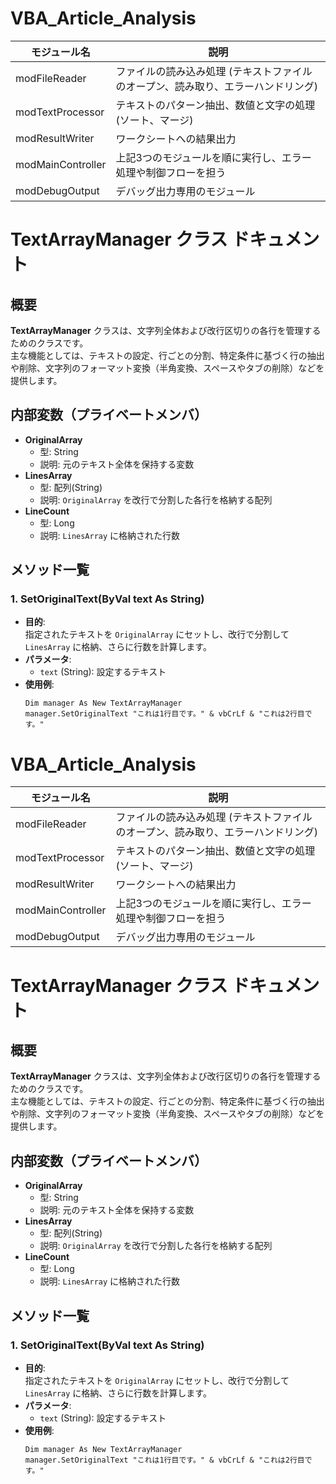 # VBA_Article_Analysis
|モジュール名|説明|
| ---- | ---- |
|modFileReader|ファイルの読み込み処理 (テキストファイルのオープン、読み取り、エラーハンドリング)|
|modTextProcessor|テキストのパターン抽出、数値と文字の処理 (ソート、マージ)|
|modResultWriter|ワークシートへの結果出力|
|modMainController|上記3つのモジュールを順に実行し、エラー処理や制御フローを担う|
|modDebugOutput|デバッグ出力専用のモジュール|


# TextArrayManager クラス ドキュメント

## 概要
**TextArrayManager** クラスは、文字列全体および改行区切りの各行を管理するためのクラスです。  
主な機能としては、テキストの設定、行ごとの分割、特定条件に基づく行の抽出や削除、文字列のフォーマット変換（半角変換、スペースやタブの削除）などを提供します。

## 内部変数（プライベートメンバ）
- **OriginalArray**  
  - 型: String  
  - 説明: 元のテキスト全体を保持する変数
- **LinesArray**  
  - 型: 配列(String)  
  - 説明: `OriginalArray` を改行で分割した各行を格納する配列
- **LineCount**  
  - 型: Long  
  - 説明: `LinesArray` に格納された行数

## メソッド一覧

### 1. SetOriginalText(ByVal text As String)
- **目的**:  
  指定されたテキストを `OriginalArray` にセットし、改行で分割して `LinesArray` に格納、さらに行数を計算します。
- **パラメータ**:
  - `text` (String): 設定するテキスト
- **使用例**:
  ```vba
  Dim manager As New TextArrayManager
  manager.SetOriginalText "これは1行目です。" & vbCrLf & "これは2行目です。"
    ```
# VBA_Article_Analysis
|モジュール名|説明|
| ---- | ---- |
|modFileReader|ファイルの読み込み処理 (テキストファイルのオープン、読み取り、エラーハンドリング)|
|modTextProcessor|テキストのパターン抽出、数値と文字の処理 (ソート、マージ)|
|modResultWriter|ワークシートへの結果出力|
|modMainController|上記3つのモジュールを順に実行し、エラー処理や制御フローを担う|
|modDebugOutput|デバッグ出力専用のモジュール|


# TextArrayManager クラス ドキュメント

## 概要
**TextArrayManager** クラスは、文字列全体および改行区切りの各行を管理するためのクラスです。  
主な機能としては、テキストの設定、行ごとの分割、特定条件に基づく行の抽出や削除、文字列のフォーマット変換（半角変換、スペースやタブの削除）などを提供します。

## 内部変数（プライベートメンバ）
- **OriginalArray**  
  - 型: String  
  - 説明: 元のテキスト全体を保持する変数
- **LinesArray**  
  - 型: 配列(String)  
  - 説明: `OriginalArray` を改行で分割した各行を格納する配列
- **LineCount**  
  - 型: Long  
  - 説明: `LinesArray` に格納された行数

## メソッド一覧

### 1. SetOriginalText(ByVal text As String)
- **目的**:  
  指定されたテキストを `OriginalArray` にセットし、改行で分割して `LinesArray` に格納、さらに行数を計算します。
- **パラメータ**:
  - `text` (String): 設定するテキスト
- **使用例**:
  ```vba
  Dim manager As New TextArrayManager
  manager.SetOriginalText "これは1行目です。" & vbCrLf & "これは2行目です。"
    ```

